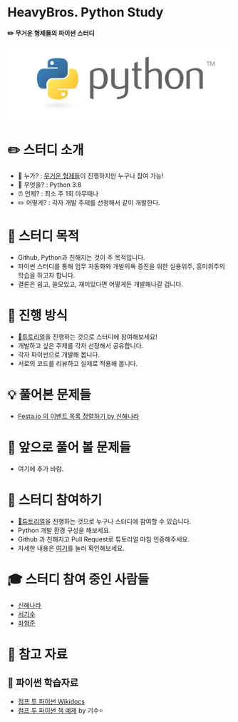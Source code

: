 HeavyBros. Python Study
====================================

**✏️ 무거운 형제들의 파이썬 스터디**

![Python](python-logo.png)

# ✏️ 스터디 소개

-	💁 누가? : [무거운 형제들](http://heavybros.dothome.co.kr/)이 진행하지만 누구나 참여 가능!
-	🐍 무엇을? : Python 3.8
-	⏰ 언제? : 최소 주 1회 아무때나
-	✏️ 어떻게? : 각자 개발 주제를 선정해서 같이 개발한다.

# 🎯 스터디 목적

- Github, Python과 친해지는 것이 주 목적입니다.
- 파이썬 스터디를 통해 업무 자동화와 개발의욕 증진을 위한 실용위주, 흥미위주의 학습을 하고자 합니다. 
- 결론은 쉽고, 쓸모있고, 재미있다면 어떻게든 개발해나갈 겁니다. 

# 📅 진행 방식

- [🐣튜토리얼](TUTORIAL.md)을 진행하는 것으로 스터디에 참여해보세요!
- 개발하고 싶은 주제를 각자 선정해서 공유합니다.
- 각자 파이썬으로 개발해 봅니다. 
- 서로의 코드를 리뷰하고 실제로 적용해 봅니다.


# 💡 풀어본 문제들

- [Festa.io 의 이벤트 목록 정렬하기 by 신해나라](FestaListSorting/FestaListSorting.md)

# 🤔 앞으로 풀어 볼 문제들

- 여기에 추가 바람.

# 🙋 스터디 참여하기

- [🐣튜토리얼](TUTORIAL.md)을 진행하는 것으로 누구나 스터디에 참여할 수 있습니다.
- Python 개발 환경 구성을 해보세요.
- Github 과 친해지고 Pull Request로 튜토리얼 마침 인증해주세요.
- 자세한 내용은 [여기](TUTORIAL.md)를 눌러 확인해보세요.

# 🎓 스터디 참여 중인 사람들

- [신해나라](HelloWorld/Haenara/Helloworld.py)
- [서기수](HelloWorld/Kisoo/HelloWorld.py)
- [좌형준](HelloWorld/JwaHyungJun/HelloWorld.py)

# 👀 참고 자료

## 🐍 파이썬 학습자료

- [점프 투 파이썬 Wikidocs](https://wikidocs.net/book/1)
- [점프 투 파이썬 책 예제](https://github.com/flagman1211/PythonExam) by 기수⭐️